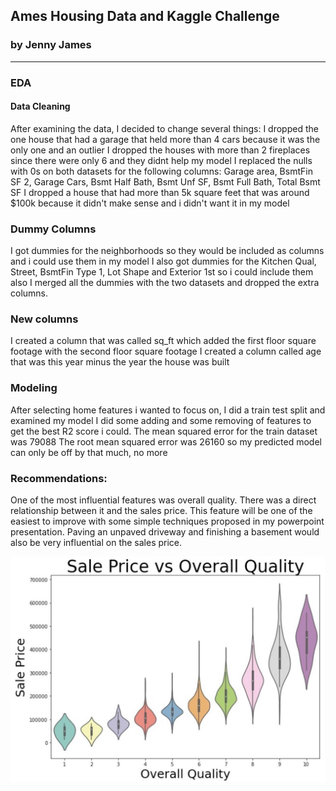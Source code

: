## Ames Housing Data and Kaggle Challenge
### by Jenny James
---

### EDA

#### Data Cleaning
After examining the data, I decided to change several things:
I dropped the one house that had a garage that held more than 4 cars because it was the only one and an outlier
I dropped the houses with more than 2 fireplaces since there were only 6 and they didnt help my model
I replaced the nulls with 0s on both datasets for the following columns: Garage area, BsmtFin SF 2, Garage Cars, Bsmt Half Bath, Bsmt Unf SF, Bsmt Full Bath, Total Bsmt SF
I dropped a house that had more than 5k square feet that was around $100k because it didn't make sense and i didn't want it in my model

### Dummy Columns
I got dummies for the neighborhoods so they would be included as columns and i could use them in my model
I also got dummies for the Kitchen Qual, Street, BsmtFin Type 1, Lot Shape and Exterior 1st so i could include them also
I merged all the dummies with the two datasets and dropped the extra columns.

### New columns
I created a column that was called sq_ft which added the first floor square footage with the second floor square footage
I created a column called age that was this year minus the year the house was built


### Modeling
After selecting home features i wanted to focus on, I did a train test split and examined my model
I did some adding and some removing of features to get the best R2 score i could.
The mean squared error for the train dataset was 79088
The root mean squared error was 26160 so my predicted model can only be off by that much, no more

### Recommendations:
One of the most influential features was overall quality.  There was a direct relationship between it and the sales price.  This feature will be one of the easiest to improve with some simple techniques proposed in my powerpoint presentation.
Paving an unpaved driveway and finishing a basement would also be very influential on the sales price.


<img src="overallquality.jpeg"
     alt="Markdown Monster icon"
     style="float: left; margin-right: 10px;" />
